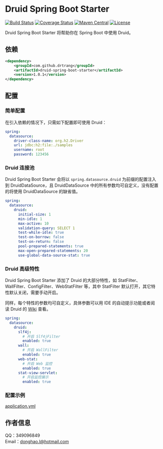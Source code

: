 # Druid Spring Boot Starter

[![Build Status](https://api.travis-ci.org/drtrang/druid-spring-boot.svg?branch=master)](https://www.travis-ci.org/drtrang/druid-spring-boot)
[![Coverage Status](https://coveralls.io/repos/github/drtrang/druid-spring-boot/badge.svg?branch=master)](https://coveralls.io/github/drtrang/druid-spring-boot?branch=master)
[![Maven Central](https://maven-badges.herokuapp.com/maven-central/com.github.drtrang/druid-spring-boot/badge.svg)](https://maven-badges.herokuapp.com/maven-central/com.github.drtrang/druid-spring-boot)
[![License](http://img.shields.io/badge/license-apache%202-brightgreen.svg)](https://github.com/drtrang/druid-spring-boot/blob/master/LICENSE)

Druid Spring Boot Starter 将帮助你在 Spring Boot 中使用 Druid。


## 依赖
```xml
<dependency>
    <groupId>com.github.drtrang</groupId>
    <artifactId>druid-spring-boot-starter</artifactId>
    <version>1.0.1</version>
</dependency>
```


## 配置
### 简单配置
在引入依赖的情况下，只需如下配置即可使用 Druid：

```yaml
spring:
  datasource:
    driver-class-name: org.h2.Driver
    url: jdbc:h2:file:./samples
    username: root
    password: 123456
```

### Druid 连接池
Druid Spring Boot Starter 会将以 `spring.datasource.druid` 为前缀的配置注入到 DruidDataSource，且 DruidDataSource 中的所有参数均可自定义，没有配置的将使用 DruidDataSource 的缺省值。

```yaml
spring:
  datasource:
    druid:
      initial-size: 1
      min-idle: 1
      max-active: 10
      validation-query: SELECT 1
      test-while-idle: true
      test-on-borrow: false
      test-on-return: false
      pool-prepared-statements: true
      max-open-prepared-statements: 20
      use-global-data-source-stat: true
```

### Druid 高级特性
Druid Spring Boot Starter 添加了 Druid 的大部分特性，如 StatFilter、WallFilter、ConfigFilter、WebStatFilter 等，其中 StatFilter 默认打开，其它特性默认关闭，需要手动开启。

同样，每个特性的参数均可自定义，具体参数可以用 IDE 的自动提示功能或者阅读 Druid 的 [Wiki](https://github.com/alibaba/druid/wiki/%E9%A6%96%E9%A1%B5) 查看。

```yaml
spring:
  datasource:
    druid:
      slf4j:
        # 开启 Slf4jFilter
        enabled: true
      wall:
        # 开启 WallFilter
        enabled: true
      web-stat:
        # 开启 Web 监控
        enabled: true
      stat-view-servlet:
        # 开启监控展示
        enabled: true
```

### 配置示例
[application.yml](https://github.com/drtrang/druid-spring-boot/blob/master/druid-spring-boot-samples/src/main/resources/application.yml)


## 作者信息
QQ：349096849<br>
Email：donghao.l@hotmail.com